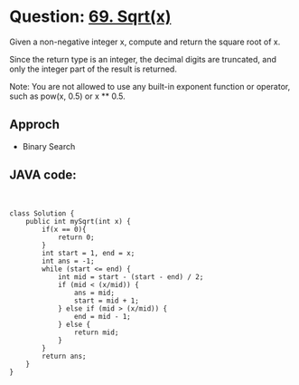 # Question: [69. Sqrt(x)](https://leetcode.com/problems/sqrtx/)
  
Given a non-negative integer x, compute and return the square root of x.

Since the return type is an integer, the decimal digits are truncated, and only the integer part of the result is returned.

Note: You are not allowed to use any built-in exponent function or operator, such as pow(x, 0.5) or x ** 0.5.  

## Approch
* Binary Search

## JAVA code:
<br>

    class Solution {
        public int mySqrt(int x) {
            if(x == 0){
                return 0;
            }
            int start = 1, end = x;
            int ans = -1;
            while (start <= end) {
                int mid = start - (start - end) / 2;
                if (mid < (x/mid)) {
                    ans = mid;
                    start = mid + 1;
                } else if (mid > (x/mid)) {
                    end = mid - 1;
                } else {
                    return mid;
                }
            }
            return ans;
        }
    }